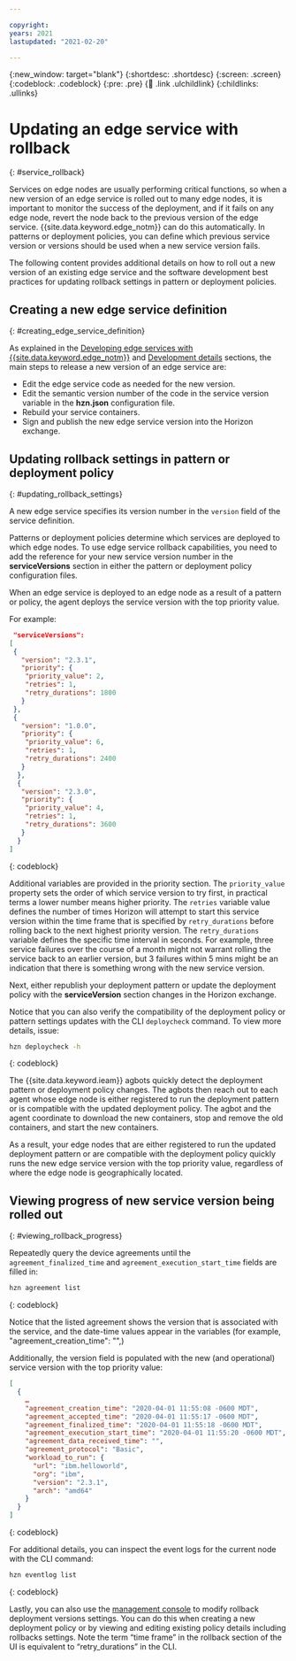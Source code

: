 ```yaml
---

copyright:
years: 2021
lastupdated: "2021-02-20"

---
```


{:new_window: target="blank"}
{:shortdesc: .shortdesc}
{:screen: .screen}
{:codeblock: .codeblock}
{:pre: .pre}
{:child: .link .ulchildlink}
{:childlinks: .ullinks}

# Updating an edge service with rollback
{: #service_rollback}

Services on edge nodes are usually performing critical functions, so when a new version of an edge service is rolled out to many edge nodes, it is important to monitor the success of the deployment, and if it fails on any edge node, revert the node back to the previous version of the edge service. {{site.data.keyword.edge_notm}} can do this automatically. In patterns or deployment policies, you can define which previous service version or versions should be used when a new service version fails.

The following content provides additional details on how to roll out a new version of an existing edge service and the software development best practices for updating rollback settings in pattern or deployment policies.

## Creating a new edge service definition
{: #creating_edge_service_definition}

As explained in the [Developing edge services with {{site.data.keyword.edge_notm}}](../developing/developing.md) and [Development details](../developing/developing_details.md) sections, the main steps to release a new version of an edge service are:

- Edit the edge service code as needed for the new version.
- Edit the semantic version number of the code in the service version variable in the **hzn.json** configuration file.
- Rebuild your service containers.
- Sign and publish the new edge service version into the Horizon exchange.

## Updating rollback settings in pattern or deployment policy
{: #updating_rollback_settings}

A new edge service specifies its version number in the `version` field of the service definition.  

Patterns or deployment policies determine which services are deployed to which edge nodes. To use edge service rollback capabilities, you need to add the reference for your new service version number in the **serviceVersions** section in either the pattern or deployment policy configuration files.

When an edge service is deployed to an edge node as a result of a pattern or policy, the agent deploys the service version with the top priority value.

For example:

```json
 "serviceVersions": 
[
 {
   "version": "2.3.1",
   "priority": {
    "priority_value": 2,
    "retries": 1,
    "retry_durations": 1800
   }
 },
 {
   "version": "1.0.0",
   "priority": {
    "priority_value": 6,
    "retries": 1,
    "retry_durations": 2400
   }
  },
  {
   "version": "2.3.0",
   "priority": {
    "priority_value": 4,
    "retries": 1,
    "retry_durations": 3600
   }
  }
]
```
{: codeblock}

Additional variables are provided in the priority section. The `priority_value` property sets the order of which service version to try first, in practical terms a lower number means higher priority. The `retries` variable value defines the number of times Horizon will attempt to start this service version within the time frame that is specified by `retry_durations` before rolling back to the next highest priority version. The `retry_durations` variable defines the specific time interval in seconds. For example, three service failures over the course of a month might not warrant rolling the service back to an earlier version, but 3 failures within 5 mins might be an indication that there is something wrong with the new service version.

Next, either republish your deployment pattern or update the deployment policy with the **serviceVersion** section changes in the Horizon exchange.

Notice that you can also verify the compatibility of the deployment policy or pattern settings updates with the CLI `deploycheck` command. To view more details, issue: 

```bash
hzn deploycheck -h
```
{: codeblock}

The {{site.data.keyword.ieam}} agbots quickly detect the deployment pattern or deployment policy changes. The agbots then reach out to each agent whose edge node is either registered to run the deployment pattern or is compatible with the updated deployment policy. The agbot and the agent coordinate to download the new containers, stop and remove the old containers, and start the new containers.

As a result, your edge nodes that are either registered to run the updated deployment pattern or are compatible with the deployment policy quickly runs the new edge service version with the top priority value, regardless of where the edge node is geographically located.
 

## Viewing progress of new service version being rolled out
{: #viewing_rollback_progress}

Repeatedly query the device agreements until the `agreement_finalized_time` and `agreement_execution_start_time` fields are filled in: 

```bash
hzn agreement list
```
{: codeblock}

Notice that the listed agreement shows the version that is associated with the service, and the date-time values appear in the variables (for example, "agreement_creation_time": "",)

Additionally, the version field is populated with the new (and operational) service version with the top priority value:

```json
[
  {
    …
    "agreement_creation_time": "2020-04-01 11:55:08 -0600 MDT",
    "agreement_accepted_time": "2020-04-01 11:55:17 -0600 MDT",
    "agreement_finalized_time": "2020-04-01 11:55:18 -0600 MDT",
    "agreement_execution_start_time": "2020-04-01 11:55:20 -0600 MDT",
    "agreement_data_received_time": "",
    "agreement_protocol": "Basic",
    "workload_to_run": {
      "url": "ibm.helloworld",
      "org": "ibm",
      "version": "2.3.1",
      "arch": "amd64"
    }
  }
]
```
{: codeblock}

For additional details, you can inspect the event logs for the current node with the CLI command:

```bash
hzn eventlog list
```
{: codeblock}

Lastly, you can also use the [management console](../console/accessing_ui.md) to modify rollback deployment versions settings. You can do this when creating a new deployment policy or by viewing and editing existing policy details including rollbacks settings. Note the term “time frame” in the rollback section of the UI is equivalent to “retry_durations” in the CLI.
